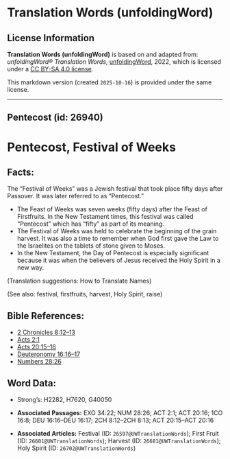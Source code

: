 # Translation Words (unfoldingWord)

## License Information

**Translation Words (unfoldingWord)** is based on and adapted from: _unfoldingWord® Translation Words_, [unfoldingWord](https://unfoldingword.org/utw), 2022, which is licensed under a [CC BY-SA 4.0 license](https://creativecommons.org/licenses/by-sa/4.0/legalcode.en).

This markdown version (created `2025-10-16`) is provided under the same license.



--------------------------------

## Pentecost (id: 26940)

Pentecost, Festival of Weeks
============================

Facts:
------

The “Festival of Weeks” was a Jewish festival that took place fifty days after Passover. It was later referred to as “Pentecost.”

* The Feast of Weeks was seven weeks (fifty days) after the Feast of Firstfruits. In the New Testament times, this festival was called “Pentecost” which has “fifty” as part of its meaning.
* The Festival of Weeks was held to celebrate the beginning of the grain harvest. It was also a time to remember when God first gave the Law to the Israelites on the tablets of stone given to Moses.
* In the New Testament, the Day of Pentecost is especially significant because it was when the believers of Jesus received the Holy Spirit in a new way.

(Translation suggestions: How to Translate Names)

(See also: festival, firstfruits, harvest, Holy Spirit, raise)

Bible References:
-----------------

* [2 Chronicles 8:12–13](https://ref.ly/2Chr8:12-2Chr8:13)
* [Acts 2:1](https://ref.ly/Acts2:1)
* [Acts 20:15–16](https://ref.ly/Acts20:15-Acts20:16)
* [Deuteronomy 16:16–17](https://ref.ly/Deut16:16-Deut16:17)
* [Numbers 28:26](https://ref.ly/Num28:26)

Word Data:
----------

* Strong’s: H2282, H7620, G40050

* **Associated Passages:** EXO 34:22; NUM 28:26; ACT 2:1; ACT 20:16; 1CO 16:8; DEU 16:16–DEU 16:17; 2CH 8:12–2CH 8:13; ACT 20:15–ACT 20:16
* **Associated Articles:** Festival (ID: `26597@UWTranslationWords`); First Fruit (ID: `26601@UWTranslationWords`); Harvest (ID: `26681@UWTranslationWords`); Holy Spirit (ID: `26702@UWTranslationWords`)

